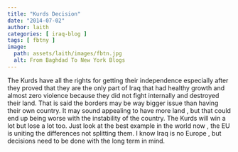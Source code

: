 ```yaml
---
title: "Kurds Decision"
date: "2014-07-02"
author: laith
categories: [ iraq-blog ]
tags: [ fbtny ]
image:
  path: assets/laith/images/fbtn.jpg
  alt: From Baghdad To New York Blogs
---
```


The Kurds have all the rights for getting their independence especially after they proved that they are the only part of Iraq that had healthy growth and almost zero violence because they did not fight internally and destroyed their land. That is said the borders may be way bigger issue than having their own country. It may sound appealing to have more land , but that could end up being worse with the instability of the country. The Kurds will win a lot but lose a lot too. Just look at the best example in the world now , the EU is uniting the differences not splitting them. I know Iraq is no Europe , but decisions need to be done with the long term in mind.
